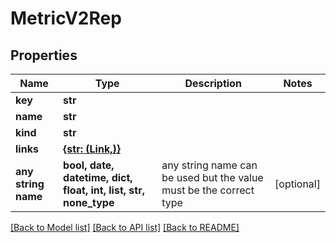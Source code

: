 # MetricV2Rep


## Properties
Name | Type | Description | Notes
------------ | ------------- | ------------- | -------------
**key** | **str** |  | 
**name** | **str** |  | 
**kind** | **str** |  | 
**links** | [**{str: (Link,)}**](Link.md) |  | 
**any string name** | **bool, date, datetime, dict, float, int, list, str, none_type** | any string name can be used but the value must be the correct type | [optional]

[[Back to Model list]](../README.md#documentation-for-models) [[Back to API list]](../README.md#documentation-for-api-endpoints) [[Back to README]](../README.md)


